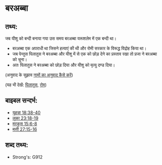 # बरअब्बा #

## तथ्य: ##

जब यीशु को बन्दी बनाया गया उस समय बरअब्बा यरूशलेम में एक बन्दी था।

* बरअब्बा एक अपराधी था जिसने हत्याएं की थी और रोमी सरकार के विरूद्ध विद्रोह किया था।
* जब पेन्तुस पिलातुस ने बरअब्बा और यीशु में से एक को छोड़ देने का प्रस्ताव रखा तो प्रजा ने बरअब्बा को चुना।
* अतः पिलातुस ने बरअब्बा को छोड़ दिया और यीशु को मृत्यु दण्ड दिया।

(अनुवाद के सुझाव [नामों का अनुवाद कैसे करें](rc://hi/ta/man/translate/translate-names))

(यह भी देखें: [पिलातुस](../names/pilate.md), [रोम](../names/rome.md))

## बाइबल सन्दर्भ: ##

* [यूहन्ना 18:38-40](rc://hi/tn/help/jhn/18/38)
* [लूका 23:18-19](rc://hi/tn/help/luk/23/18)
* [मरकुस 15:6-8](rc://hi/tn/help/mrk/15/06)
* [मत्ती 27:15-16](rc://hi/tn/help/mat/27/15)

## शब्द तथ्य: ##

* Strong's: G912
